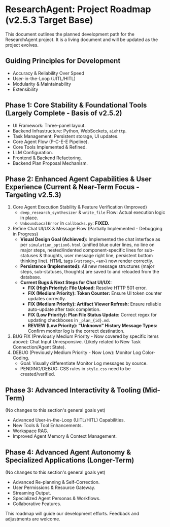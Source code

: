 # ResearchAgent: Project Roadmap (v2.5.3 Target Base)

This document outlines the planned development path for the ResearchAgent project. It is a living document and will be updated as the project evolves.

## Guiding Principles for Development

-   Accuracy & Reliability Over Speed
-   User-in-the-Loop (UITL/HITL)
-   Modularity & Maintainability
-   Extensibility

## Phase 1: Core Stability & Foundational Tools (Largely Complete - Basis of v2.5.2)

-   UI Framework: Three-panel layout.
-   Backend Infrastructure: Python, WebSockets, `aiohttp`.
-   Task Management: Persistent storage, UI updates.
-   Core Agent Flow (P-C-E-E Pipeline).
-   Core Tools Implemented & Refined.
-   LLM Configuration.
-   Frontend & Backend Refactoring.
-   Backend Plan Proposal Mechanism.

## Phase 2: Enhanced Agent Capabilities & User Experience (Current & Near-Term Focus - Targeting v2.5.3)

1.  Core Agent Execution Stability & Feature Verification (Improved)
    -   `deep_research_synthesizer` & `write_file` Flow: Actual execution logic in place.
    -   `UnboundLocalError` in `callbacks.py`: **FIXED.**
2.  Refine Chat UI/UX & Message Flow (Partially Implemented - Debugging in Progress)
    -   **Visual Design Goal (Achieved):** Implemented the chat interface as per `simulation_option6.html` (unified blue outer lines, no line on major steps, nested/indented component-specific lines for sub-statuses & thoughts, user message right line, persistent bottom thinking line). HTML tags (`<strong>`, `<em>`) now render correctly.
    -   **Persistence (Implemented):** All new message structures (major steps, sub-statuses, thoughts) are saved to and reloaded from the database.
    -   **Current Bugs & Next Steps for Chat UI/UX:**
        -   **FIX (High Priority): File Upload:** Resolve HTTP 501 error.
        -   **FIX (Medium Priority): Token Counter:** Ensure UI token counter updates correctly.
        -   **FIX (Medium Priority): Artifact Viewer Refresh:** Ensure reliable auto-update after task completion.
        -   **FIX (Low Priority): Plan File Status Update:** Correct regex for updating checkboxes in `_plan_{id}.md`.
        -   **REVIEW (Low Priority): "Unknown" History Message Types:** Confirm monitor log is the correct destination.
3.  BUG FIX (Previously Medium Priority - Now covered by specific items above): Chat Input Unresponsive. (Likely related to New Task Connection/Agent State).
4.  DEBUG (Previously Medium Priority - Now Low): Monitor Log Color-Coding.
    -   Goal: Visually differentiate Monitor Log messages by source.
    -   PENDING/DEBUG: CSS rules in `style.css` need to be created/verified.

## Phase 3: Advanced Interactivity & Tooling (Mid-Term)

(No changes to this section's general goals yet)

-   Advanced User-in-the-Loop (UITL/HITL) Capabilities.
-   New Tools & Tool Enhancements.
-   Workspace RAG.
-   Improved Agent Memory & Context Management.

## Phase 4: Advanced Agent Autonomy & Specialized Applications (Longer-Term)

(No changes to this section's general goals yet)

-   Advanced Re-planning & Self-Correction.
-   User Permissions & Resource Gateway.
-   Streaming Output.
-   Specialized Agent Personas & Workflows.
-   Collaborative Features.

This roadmap will guide our development efforts. Feedback and adjustments are welcome.
